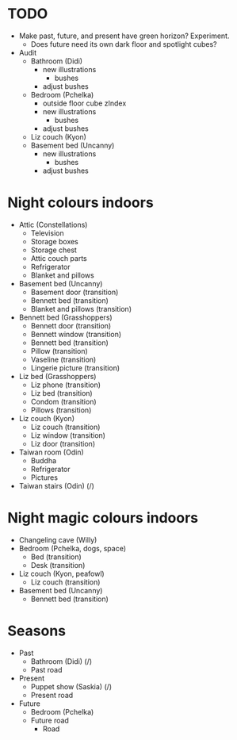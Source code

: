 # TODO
* Make past, future, and present have green horizon? Experiment.
    * Does future need its own dark floor and spotlight cubes?
* Audit
    * Bathroom (Didi)
        * new illustrations
            * bushes
        * adjust bushes
    * Bedroom (Pchelka)
        * outside floor cube zIndex
        * new illustrations
            * bushes
        * adjust bushes
    * Liz couch (Kyon)
    * Basement bed (Uncanny)
        * new illustrations
            * bushes
        * adjust bushes

# Night colours indoors
* Attic (Constellations)
    * Television
    * Storage boxes
    * Storage chest
    * Attic couch parts
    * Refrigerator
    * Blanket and pillows
* Basement bed (Uncanny)
    * Basement door (transition)
    * Bennett bed (transition)
    * Blanket and pillows (transition)
* Bennett bed (Grasshoppers)
    * Bennett door (transition)
    * Bennett window (transition)
    * Bennett bed (transition)
    * Pillow (transition)
    * Vaseline (transition)
    * Lingerie picture (transition)
* Liz bed (Grasshoppers)
    * Liz phone (transition)
    * Liz bed (transition)
    * Condom (transition)
    * Pillows (transition)
* Liz couch (Kyon)
    * Liz couch (transition)
    * Liz window (transition)
    * Liz door (transition)
* Taiwan room (Odin)
    * Buddha
    * Refrigerator
    * Pictures
* Taiwan stairs (Odin) (/)

# Night magic colours indoors
* Changeling cave (Willy)
* Bedroom (Pchelka, dogs, space)
    * Bed (transition)
    * Desk (transition)
* Liz couch (Kyon, peafowl)
    * Liz couch (transition)
* Basement bed (Uncanny)
    * Bennett bed (transition)

# Seasons
* Past
    * Bathroom (Didi) (/)
    * Past road
* Present
    * Puppet show (Saskia) (/)
    * Present road
* Future
    * Bedroom (Pchelka)
    * Future road
        * Road